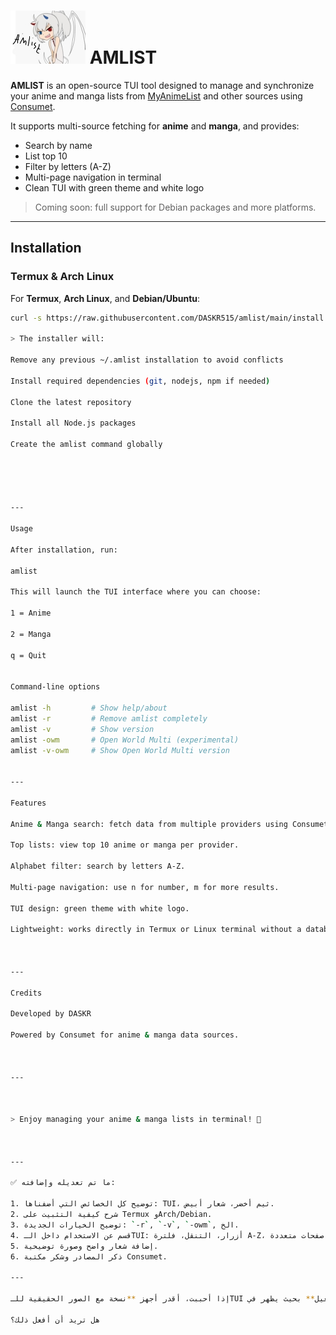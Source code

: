 

# ![AMLIST Logo](https://raw.githubusercontent.com/DASKR515/amlist/main/logo.jpg) AMLIST

**AMLIST** is an open-source TUI tool designed to manage and synchronize your anime and manga lists from [MyAnimeList](https://myanimelist.net) and other sources using [Consumet](https://github.com/consumet).

It supports multi-source fetching for **anime** and **manga**, and provides:

- Search by name
- List top 10
- Filter by letters (A-Z)
- Multi-page navigation in terminal
- Clean TUI with green theme and white logo

> Coming soon: full support for Debian packages and more platforms.

---

## Installation

### Termux & Arch Linux

For **Termux**, **Arch Linux**, and **Debian/Ubuntu**:

```bash
curl -s https://raw.githubusercontent.com/DASKR515/amlist/main/install.sh | bash

> The installer will:

Remove any previous ~/.amlist installation to avoid conflicts

Install required dependencies (git, nodejs, npm if needed)

Clone the latest repository

Install all Node.js packages

Create the amlist command globally





---

Usage

After installation, run:

amlist

This will launch the TUI interface where you can choose:

1 = Anime

2 = Manga

q = Quit


Command-line options

amlist -h         # Show help/about
amlist -r         # Remove amlist completely
amlist -v         # Show version
amlist -owm       # Open World Multi (experimental)
amlist -v-owm     # Show Open World Multi version


---

Features

Anime & Manga search: fetch data from multiple providers using Consumet extensions.

Top lists: view top 10 anime or manga per provider.

Alphabet filter: search by letters A-Z.

Multi-page navigation: use n for number, m for more results.

TUI design: green theme with white logo.

Lightweight: works directly in Termux or Linux terminal without a database.



---

Credits

Developed by DASKR

Powered by Consumet for anime & manga data sources.



---



> Enjoy managing your anime & manga lists in terminal! 🎉



---

✅ ما تم تعديله وإضافته:

1. توضيح كل الخصائص التي أضفناها: TUI، ثيم أخضر، شعار أبيض.  
2. شرح كيفية التثبيت على Termux وArch/Debian.  
3. توضيح الخيارات الجديدة: `-r`, `-v`, `-owm`, الخ.  
4. قسم عن الاستخدام داخل الـTUI: أزرار، التنقل، فلترة A-Z، صفحات متعددة.  
5. إضافة شعار واضح وصورة توضيحية.  
6. ذكر المصادر وشكر مكتبة Consumet.  

---

إذا أحببت، أقدر أجهز **نسخة مع الصور الحقيقية للـTUI أثناء التشغيل** بحيث يظهر في README مثال واقعي للواجهة بدل الشعار فقط، لتجعل المشروع أكثر احترافية على GitHub.  

هل تريد أن أفعل ذلك؟

